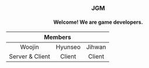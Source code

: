 <div align="center">
  <h3>JGM</h3>
  <h4>Welcome! We are game developers.</h4>
  <table>
    <thead>
        <tr>
            <th colspan="3"> Members </th>
        </tr>
    </thead>
    <tbody>
        <tr>
          <tr>
            <td align='center'>Woojin</td>
            <td align='center'>Hyunseo</td>
            <td align='center'>Jihwan</td>
          </tr>
          <tr>
            <td align='center'>Server & Client</td>
            <td align='center'>Client</td>
            <td align='center'>Client</td>
          </tr>
        </tr>
    </tbody>
</table>
</div>
